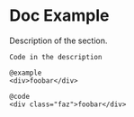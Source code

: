 
[//]: # "externalDoc.md"
# Doc Example

Description of the section.

```
Code in the description
```

```
@example
<div>foobar</div>
```

    @code
    <div class="faz">foobar</div>